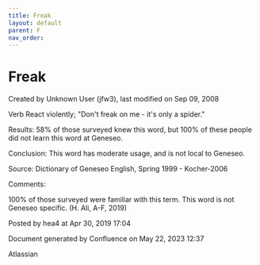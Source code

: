 ```yaml
---
title: Freak
layout: default
parent: F
nav_order:
---
```


# Freak

Created by  Unknown User (jfw3), last modified on Sep 09, 2008

Verb React violently; &quot;Don't freak on me - it's only a spider.&quot;

Results: 58% of those surveyed knew this word, but 100% of these people did not learn this word at Geneseo.

Conclusion: This word has moderate usage, and is not local to Geneseo.

Source: Dictionary of Geneseo English, Spring 1999 - Kocher-2006

Comments:

100% of those surveyed were familiar with this term. This word is not Geneseo specific. (H. Ali, A-F, 2019)

Posted by hea4 at Apr 30, 2019 17:04

Document generated by Confluence on May 22, 2023 12:37

Atlassian
